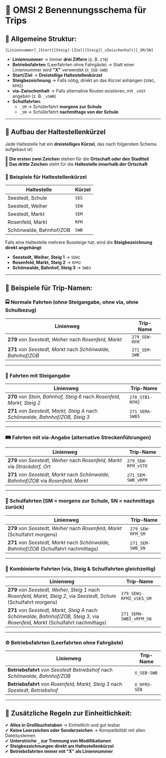 # **🚏 OMSI 2 Benennungsschema für Trips**  

## **🔹 Allgemeine Struktur:**  
`[Liniennummer]_[Start][Steig]-[Ziel][Steig][_vZwischenhalt][_SM/SN]`  

- **Liniennummer** → Immer **drei Ziffern** (z. B. `270`)  
- **Betriebsfahrten** (Leerfahrten ohne Fahrgäste) → Statt einer Liniennummer wird **"X"** verwendet (`X_SEB-SWB`)  
- **Start/Ziel** → **Dreistellige Haltestellenkürzel**  
- **Steigbezeichnung** → Falls nötig, direkt an das Kürzel anhängen (`SEW1`, `RFM2`)  
- **via-Zwischenhalt** → Falls alternative Routen existieren, mit `_vXXX` angeben (z. B. `_vSWB`)  
- **Schulfahrten**:  
  - `_SM` → Schülerfahrt **morgens zur Schule**  
  - `_SN` → Schülerfahrt **nachmittags von der Schule**  

---

## **🔹 Aufbau der Haltestellenkürzel**  
Jede Haltestelle hat ein **dreistelliges Kürzel**, das nach folgendem Schema aufgebaut ist:  

🔹 **Die ersten zwei Zeichen** stehen für die **Ortschaft oder den Stadtteil**  
🔹 **Das dritte Zeichen** steht für die **Haltestelle innerhalb der Ortschaft**  

### **🛑 Beispiele für Haltestellenkürzel**  
| Haltestelle  | Kürzel  |
|--------------|---------|
| Seestedt, Schule | `SES` |
| Seestedt, Weiher | `SEW` |
| Seestedt, Markt | `SEM` |
| Rosenfeld, Markt | `RFM` |
| Schönwalde, Bahnhof/ZOB | `SWB` |

Falls eine Haltestelle mehrere Bussteige hat, wird die **Steigbezeichnung direkt angehängt**:  
- **Seestedt, Weiher, Steig 1** → `SEW1`  
- **Rosenfeld, Markt, Steig 2** → `RFM2`  
- **Schönwalde, Bahnhof, Steig 3** → `SWB3`  

---

## **🔹 Beispiele für Trip-Namen:**  

### **🚍 Normale Fahrten (ohne Steigangabe, ohne via, ohne Schulbezug)**  
| Linienweg  | Trip-Name  |
|------------|-----------|
| **279** von *Seestedt, Weiher* nach *Rosenfeld, Markt*  | `279_SEW-RFM`  |
| **271** von *Seestedt, Markt* nach *Schönwalde, Bahnhof/ZOB*  | `271_SEM-SWB`  |

---

### **🚏 Fahrten mit Steigangabe**  
| Linienweg  | Trip-Name  |
|------------|-----------|
| **270** von *Stein, Bahnhof, Steig 6* nach *Rosenfeld, Markt, Steig 2*  | `270_STB1-RFM2`  |
| **271** von *Seestedt, Markt, Steig A* nach *Schönwalde, Bahnhof/ZOB, Steig 3*  | `271_SEMA-SWB3`  |

---

### **🛤 Fahrten mit via-Angabe (alternative Streckenführungen)**  
| Linienweg  | Trip-Name  |
|------------|-----------|
| **279** von *Seestedt, Weiher* nach *Rosenfeld, Markt* via *Strackdorf, Ort*  | `279_SEW-RFM_vSTO`  |
| **271** von *Seestedt, Markt* nach *Schönwalde, Bahnhof/ZOB* via *Rosenfeld, Markt*  | `271_SEM-SWB_vRFM`  |

---

### **🏫 Schulfahrten (SM = morgens zur Schule, SN = nachmittags zurück)**  
| Linienweg  | Trip-Name  |
|------------|-----------|
| **279** von *Seestedt, Weiher* nach *Rosenfeld, Markt* (Schulfahrt morgens)  | `279_SEW-RFM_SM`  |
| **271** von *Seestedt, Markt* nach *Schönwalde, Bahnhof/ZOB* (Schulfahrt nachmittags)  | `271_SEM-SWB_SN`  |

---

### **🔀 Kombinierte Fahrten (via, Steig & Schulfahrten gleichzeitig)**  
| Linienweg  | Trip-Name  |
|------------|-----------|
| **279** von *Seestedt, Weiher, Steig 1* nach *Rosenfeld, Markt, Steig 2*, via *Seestedt, Schule* (Schulfahrt morgens)  | `279_SEW1-RFM2_vSES_SM`  |
| **271** von *Seestedt, Markt, Steig A* nach *Schönwalde, Bahnhof/ZOB, Steig 3*, via *Rosenfeld, Markt* (Schulfahrt nachmittags)  | `271_SEMA-SWB3_vRFM_SN`  |

---

### **⚙ Betriebsfahrten (Leerfahrten ohne Fahrgäste)**  
| Linienweg  | Trip-Name  |
|------------|-----------|
| **Betriebsfahrt** von *Seestedt Betriebshof* nach *Schönwalde, Bahnhof/ZOB*  | `X_SEB-SWB`  |
| **Betriebsfahrt** von *Rosenfeld, Markt, Steig 3* nach *Seestedt, Betriebshof*  | `X_RFM3-SEB`  |

---

## **📌 Zusätzliche Regeln zur Einheitlichkeit:**  
✔ **Alles in Großbuchstaben** → Einheitlich und gut lesbar  
✔ **Keine Leerzeichen oder Sonderzeichen** → Kompatibilität mit allen Dateisystemen  
✔ **Unterstriche `_` zur Trennung von Modifikationen**  
✔ **Steigbezeichnungen direkt am Haltestellenkürzel**  
✔ **Betriebsfahrten immer mit "X" als Liniennummer**  
